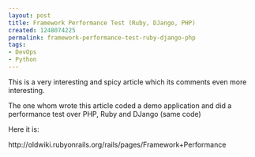 ```yaml
---
layout: post
title: Framework Performance Test (Ruby, DJango, PHP)
created: 1248074225
permalink: framework-performance-test-ruby-django-php
tags:
- DevOps
- Python
---
```

<p>This is a very interesting and spicy article which its comments even more interesting.</p>
<p>The one whom wrote this article coded a demo application and did a performance test over PHP, Ruby and DJango (same code)</p>
<p>Here it is:</p>
<p>http://oldwiki.rubyonrails.org/rails/pages/Framework+Performance</p>
